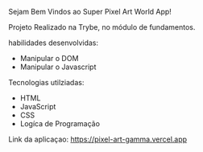 Sejam Bem Vindos ao Super Pixel Art World App!

Projeto Realizado na Trybe, no módulo de fundamentos.

habilidades desenvolvidas:

* Manipular o DOM
* Manipular o Javascript

Tecnologias utilziadas:
* HTML
* JavaScript
* CSS
* Logíca de Programação

Link da aplicaçao: https://pixel-art-gamma.vercel.app
